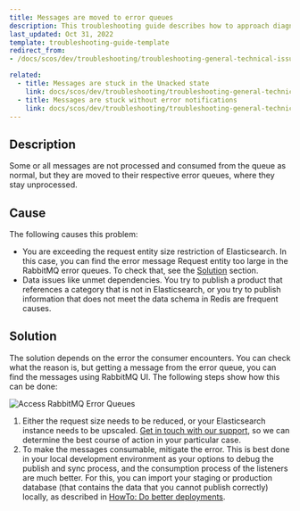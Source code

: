 ```yaml
---
title: Messages are moved to error queues
description: This troubleshooting guide describes how to approach diagnosing why messages are moved to error queues in RabbitMQ
last_updated: Oct 31, 2022
template: troubleshooting-guide-template
redirect_from:
- /docs/scos/dev/troubleshooting/troubleshooting-general-technical-issues/troubleshooting-rabbitmq/messages-are-moved-to-error-queues.html

related:
  - title: Messages are stuck in the Unacked state
    link: docs/scos/dev/troubleshooting/troubleshooting-general-technical-issues/troubleshooting-rabbitmq/messages-are-stuck-in-the-unacked-state.html
  - title: Messages are stuck without error notifications
    link: docs/scos/dev/troubleshooting/troubleshooting-general-technical-issues/troubleshooting-rabbitmq/messages-are-stuck-without-error-notifications.html
---
```


## Description

Some or all messages are not processed and consumed from the queue as normal, but they are moved to their respective error queues, where they stay unprocessed.

## Cause

The following causes this problem:
* You are exceeding the request entity size restriction of Elasticsearch. In this case, you can find the error message Request entity too large in the RabbitMQ error queues. To check that, see the [Solution](#solution) section.
* Data issues like unmet dependencies. You try to publish a product that references a category that is not in Elasticsearch, or you try to publish information that does not meet the data schema in Redis are frequent causes.

## Solution

The solution depends on the error the consumer encounters. You can check what the reason is, but getting a message from the error queue, you can find the messages using RabbitMQ UI. The following steps show how this can be done:

![Access RabbitMQ Error Queues](https://spryker.s3.eu-central-1.amazonaws.com/docs/scos/dev/troubleshooting/troubleshooting-general-technical-issues/rabbit_mq_troubleshooting_access-rabbitmq-error-queues.gif)

1. Either the request size needs to be reduced, or your Elasticsearch instance needs to be upscaled. [Get in touch with our support](https://support.spryker.com), so we can determine the best course of action in your particular case.
2. To make the messages consumable, mitigate the error. This is best done in your local development environment as your options to debug the publish and sync process, and the consumption process of the listeners are much better. For this, you can import your staging or production database (that contains the data that you cannot publish correctly) locally, as described in [HowTo: Do better deployments](https://docs.spryker.com/docs/scos/dev/tutorials-and-howtos/howtos/howto-do-better-deployments.html#ingest-staging-or-production-data).
